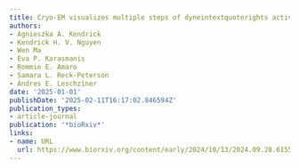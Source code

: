 ```yaml
---
title: Cryo-EM visualizes multiple steps of dyneintextquoterights activation pathway
authors:
- Agnieszka A. Kendrick
- Kendrick H. V. Nguyen
- Wen Ma
- Eva P. Karasmanis
- Rommie E. Amaro
- Samara L. Reck-Peterson
- Andres E. Leschziner
date: '2025-01-01'
publishDate: '2025-02-11T16:17:02.846594Z'
publication_types:
- article-journal
publication: '*bioRxiv*'
links:
- name: URL
  url: https://www.biorxiv.org/content/early/2024/10/13/2024.09.28.615567
---
```

